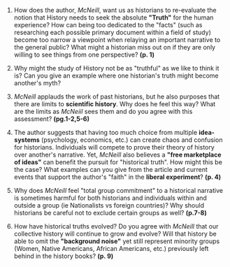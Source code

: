 1) How does the author, *McNeill*, want us as historians to re-evaluate the notion that History needs to seek the absolute **"Truth"** for the human experience? How can being too dedicated to the "facts" (such as researching each possible primary document within a field of study) become too narrow a viewpoint when relaying an important narrative to the general public? What might a historian miss out on if they are only willing to see things from one perspective? **(p. 1)**

2) Why might the study of History not be as "truthful" as we like to think it is? Can you give an example where one historian's truth might become another's myth?

3) *McNeill* applauds the work of past historians, but he also purposes that there are limits to **scientific history**. Why does he feel this way? What are the limits as *McNeiil* sees them and do you agree with this assessment? **(pg.1-2,5-6)**

4) The author suggests that having too much choice from multiple **idea-systems** (psychology, economics, etc.) can create chaos and confusion for historians. Individuals will compete to prove their theory of history over another's narrative. Yet, *McNeill* also believes a **"free marketplace of ideas"** can benefit the pursuit for "historical truth". How might this be the case? What examples can you give from the article and current events that support the author's "faith" in the **liberal experiment**? **(p. 4)**

5) Why does *McNeill* feel "total group commitment" to a historical narrative is sometimes harmful for both historians and individuals within and outside a group (ie Nationalists vs foreign countries)?  Why should historians be careful not to exclude certain groups as well? **(p.7-8)**

6) How have historical truths evolved? Do you agree with *McNeill* that our collective history will continue to grow and evolve? Will that history be able to omit the **"background noise"** yet still represent minority groups (Women, Native Americans, African Americans, etc.) previously left behind in the history books? **(p. 9)**
